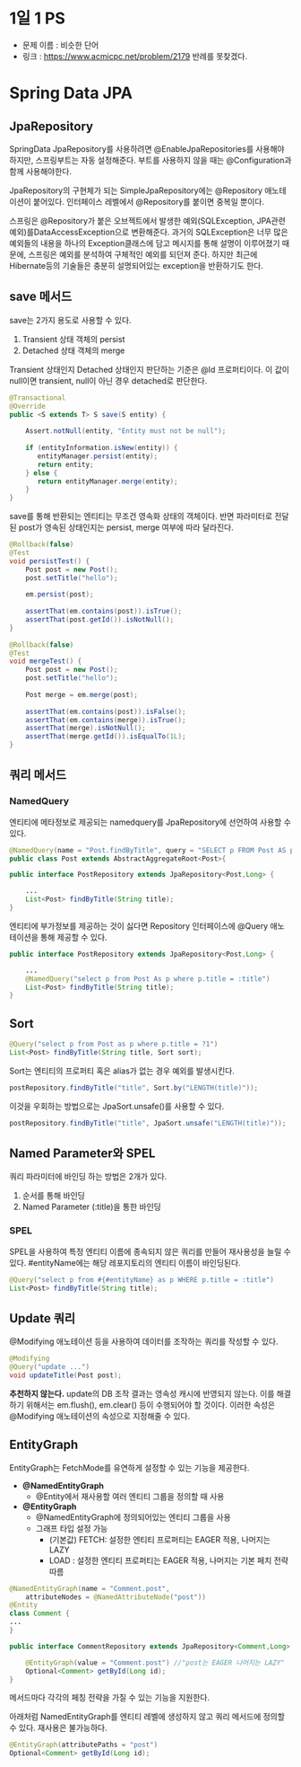 # 1일 1 PS
 * 문제 이름 : 비슷한 단어
 * 링크 : https://www.acmicpc.net/problem/2179
반례를 못찾겠다.

# Spring Data JPA

## JpaRepository

SpringData JpaRepository를 사용하려면 @EnableJpaRepositories를 사용해야하지만, 스프링부트는 자동 설정해준다. 부트를 사용하지 않을 때는 @Configuration과 함께 사용해야한다.

JpaRepository의 구현체가 되는 SimpleJpaRepository에는 @Repository 애노테이션이 붙어있다. 인터페이스 레벨에서 @Repository를 붙이면 중복일 뿐이다.

스프링은 @Repository가 붙은 오브젝트에서 발생한 예외(SQLException, JPA관련 예외)를DataAccessException으로 변환해준다. 과거의 SQLException은 너무 많은 예외들의 내용을 하나의 Exception클래스에 담고 메시지를 통해 설명이 이루어졌기 때문에, 스프링은 예외를 분석하여 구체적인 예외를 되던져 준다. 하지만 최근에 Hibernate등의 기술들은 충분히 설명되어있는 exception을 반환하기도 한다.

## save 메서드
save는 2가지 용도로 사용할 수 있다.
1. Transient 상태 객체의 persist
2. Detached 상태 객체의 merge

Transient 상태인지 Detached 상태인지 판단하는 기준은 @Id 프로퍼티이다. 이 값이 null이면 transient, null이 아닌 경우 detached로 판단한다.
```java
@Transactional  
@Override  
public <S extends T> S save(S entity) {  
  
    Assert.notNull(entity, "Entity must not be null");  
  
    if (entityInformation.isNew(entity)) {  
       entityManager.persist(entity);  
       return entity;  
    } else {  
       return entityManager.merge(entity);  
    }  
}
```

save를 통해 반환되는 엔티티는 무조건 영속화 상태의 객체이다. 반면 파라미터로 전달된 post가 영속된 상태인지는 persist, merge 여부에 따라 달라진다.
```java
@Rollback(false)  
@Test  
void persistTest() {  
    Post post = new Post();  
    post.setTitle("hello");  
  
    em.persist(post);  
  
    assertThat(em.contains(post)).isTrue();  
    assertThat(post.getId()).isNotNull();  
}  
  
@Rollback(false)  
@Test  
void mergeTest() {  
    Post post = new Post();  
    post.setTitle("hello");  
  
    Post merge = em.merge(post);  
  
    assertThat(em.contains(post)).isFalse();  
    assertThat(em.contains(merge)).isTrue();  
    assertThat(merge).isNotNull();  
    assertThat(merge.getId()).isEqualTo(1L);  
}
```

## 쿼리 메서드

### NamedQuery
엔티티에 메타정보로 제공되는 namedquery를 JpaRepository에 선언하여 사용할 수 있다.
```java
@NamedQuery(name = "Post.findByTitle", query = "SELECT p FROM Post AS p WHERE p.title = :title")  
public class Post extends AbstractAggregateRoot<Post>{
```

```java
public interface PostRepository extends JpaRepository<Post,Long> {

	...
	List<Post> findByTitle(String title);
}
```

엔티티에 부가정보를 제공하는 것이 싫다면 Repository 인터페이스에 @Query 애노테이션을 통해 제공할 수 있다.

```java
public interface PostRepository extends JpaRepository<Post,Long> {

	...
	@NamedQuery("select p from Post As p where p.title = :title")
	List<Post> findByTitle(String title);
}
```

## Sort
```java
@Query("select p from Post as p where p.title = ?1")
List<Post> findByTitle(String title, Sort sort);
```

Sort는 엔티티의 프로퍼티 혹은 alias가 없는 경우 예외를 발생시킨다.
```java
postRepository.findByTitle("title", Sort.by("LENGTH(title)"));
```

이것을 우회하는 방법으로는 JpaSort.unsafe()를 사용할 수 있다.
```java
postRepository.findByTitle("title", JpaSort.unsafe("LENGTH(title)"));
```

## Named Parameter와 SPEL
쿼리 파라미터에 바인딩 하는 방법은 2개가 있다.
1. 순서를 통해 바인딩
2. Named Parameter (:title)을 통한 바인딩

### SPEL
SPEL을 사용하여 특정 엔티티 이름에 종속되지 않은 쿼리를 만들어 재사용성을 늘릴 수 있다. \#entityName에는 해당 레포지토리의 엔티티 이름이 바인딩된다.
```java
@Query("select p from #{#entityName} as p WHERE p.title = :title")
List<Post> findByTitle(String title);
```

## Update 쿼리
@Modifying 애노테이션 등을 사용하여 데이터를 조작하는 쿼리를 작성할 수 있다.
```java
@Modifying
@Query("update ...")
void updateTitle(Post post);
```
**추천하지 않는다.** update의 DB 조작 결과는 영속성 캐시에 반영되지 않는다. 이를 해결하기 위해서는 em.flush(), em.clear() 등이 수행되어야 할 것이다. 이러한 속성은 @Modifying 애노테이션의 속성으로 지정해줄 수 있다. 

## EntityGraph
EntityGraph는 FetchMode를 유연하게 설정할 수 있는 기능을 제공한다.

* **@NamedEntityGraph**
	* @Entity에서 재사용할 여러 엔티티 그룹을 정의할 때 사용
* **@EntityGraph**
	* @NamedEntityGraph에 정의되어있는 엔티티 그룹을 사용
	* 그래프 타입 설정 가능
		* (기본값) FETCH: 설정한 엔티티 프로퍼티는 EAGER 적용, 나머지는 LAZY
		* LOAD : 설정한 엔티티 프로퍼티는 EAGER 적용, 나머지는 기본 페치 전략 따름

```java
@NamedEntityGraph(name = "Comment.post",
	attributeNodes = @NamedAttributeNode("post"))
@Entity
class Comment {
...
}
```

```java
public interface CommentRepository extends JpaRepository<Comment,Long> {

	@EntityGraph(value = "Comment.post") //"post는 EAGER 나머지는 LAZY"
	Optional<Comment> getById(Long id);
}
```
메서드마다 각각의 페칭 전략을 가질 수 있는 기능을 지원한다.

아래처럼 NamedEntityGraph를 엔티티 레벨에 생성하지 않고 쿼리 메서드에 정의할 수 있다. 재사용은 불가능하다.
```java
@EntityGraph(attributePaths = "post")
Optional<Comment> getById(Long id);
```